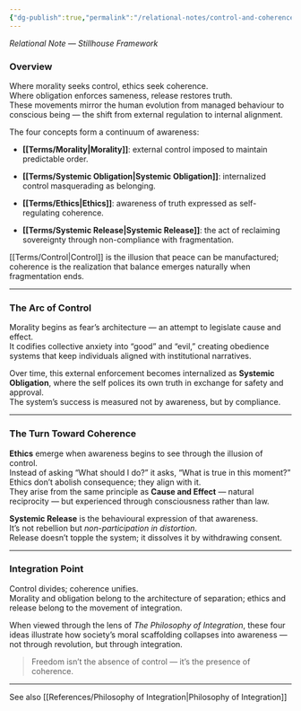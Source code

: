 ```yaml
---
{"dg-publish":true,"permalink":"/relational-notes/control-and-coherence/"}
---
```



_Relational Note — Stillhouse Framework_

### **Overview**

Where morality seeks control, ethics seek coherence.  
Where obligation enforces sameness, release restores truth.  
These movements mirror the human evolution from managed behaviour to conscious being — the shift from external regulation to internal alignment.

The four concepts form a continuum of awareness:

- **[[Terms/Morality\|Morality]]**: external control imposed to maintain predictable order.
    
- **[[Terms/Systemic Obligation\|Systemic Obligation]]**: internalized control masquerading as belonging.
    
- **[[Terms/Ethics\|Ethics]]**: awareness of truth expressed as self-regulating coherence.
    
- **[[Terms/Systemic Release\|Systemic Release]]**: the act of reclaiming sovereignty through non-compliance with fragmentation.
    

[[Terms/Control\|Control]] is the illusion that peace can be manufactured; coherence is the realization that balance emerges naturally when fragmentation ends.

---

### **The Arc of Control**

Morality begins as fear’s architecture — an attempt to legislate cause and effect.  
It codifies collective anxiety into “good” and “evil,” creating obedience systems that keep individuals aligned with institutional narratives.

Over time, this external enforcement becomes internalized as **Systemic Obligation**, where the self polices its own truth in exchange for safety and approval.  
The system’s success is measured not by awareness, but by compliance.

---

### **The Turn Toward Coherence**

**Ethics** emerge when awareness begins to see through the illusion of control.  
Instead of asking “What should I do?” it asks, “What is true in this moment?”  
Ethics don’t abolish consequence; they align with it.  
They arise from the same principle as **Cause and Effect** — natural reciprocity — but experienced through consciousness rather than law.

**Systemic Release** is the behavioural expression of that awareness.  
It’s not rebellion but _non-participation in distortion_.  
Release doesn’t topple the system; it dissolves it by withdrawing consent.

---

### **Integration Point**

Control divides; coherence unifies.  
Morality and obligation belong to the architecture of separation; ethics and release belong to the movement of integration.

When viewed through the lens of _The Philosophy of Integration_, these four ideas illustrate how society’s moral scaffolding collapses into awareness — not through revolution, but through integration.

> Freedom isn’t the absence of control — it’s the presence of coherence.

---

See also [[References/Philosophy of Integration\|Philosophy of Integration]]